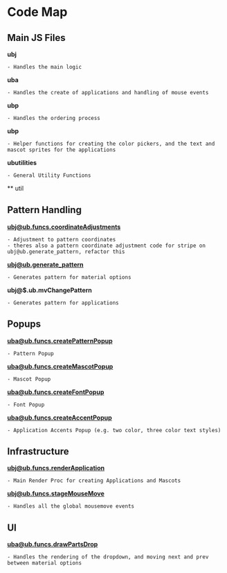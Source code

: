 # Code Map

## Main JS Files

**ubj**

    - Handles the main logic

**uba**

    - Handles the create of applications and handling of mouse events
**ubp**

    - Handles the ordering process

**ubp**

    - Helper functions for creating the color pickers, and the text and mascot sprites for the applications

**ubutilities**

    - General Utility Functions

** util

## Pattern Handling

**ubj@ub.funcs.coordinateAdjustments**

    - Adjustment to pattern coordinates
    - theres also a pattern coordinate adjustment code for stripe on ubj@ub.generate_pattern, refactor this

**ubj@ub.generate_pattern**

    - Generates pattern for material options

**ubj@$.ub.mvChangePattern**

    - Generates pattern for applications

## Popups

**uba@ub.funcs.createPatternPopup**

    - Pattern Popup

**uba@ub.funcs.createMascotPopup**

    - Mascot Popup

**uba@ub.funcs.createFontPopup**

    - Font Popup

**uba@ub.funcs.createAccentPopup**

    - Application Accents Popup (e.g. two color, three color text styles)


## Infrastructure

**ubj@ub.funcs.renderApplication**

    - Main Render Proc for creating Applications and Mascots

**ubj@ub.funcs.stageMouseMove**

    - Handles all the global mousemove events


## UI

**uba@ub.funcs.drawPartsDrop**

    - Handles the rendering of the dropdown, and moving next and prev between material options










